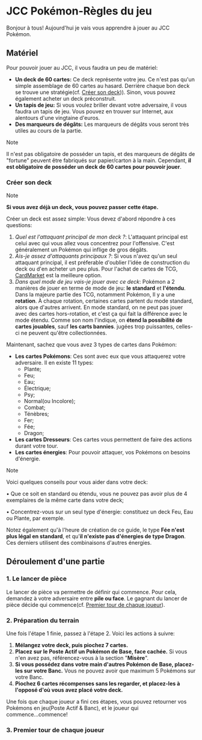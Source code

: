 # JCC Pokémon-Règles du jeu

Bonjour à tous! Aujourd'hui je vais vous apprendre à jouer au JCC Pokémon.

## Matériel

Pour pouvoir jouer au JCC, il vous faudra un peu de matériel:
- **Un deck de 60 cartes:** Ce deck représente votre jeu. Ce n'est pas qu'un simple assemblage de 60 cartes au hasard. Derrière chaque bon deck se trouve une stratégie(cf. [Créer son deck](#cr%C3%A9er-son-deck))). Sinon, vous pouvez également acheter un deck préconstruit.
- **Un tapis de jeu:** Si vous voulez briller devant votre adversaire, il vous faudra un tapis de jeu. Vous pouvez en trouver sur Internet, aux alentours d'une vingtaine d'euros.
- **Des marqueurs de dégâts:** Les marqueurs de dégâts vous seront très utiles au cours de la partie.

> [!NOTE]
>
> Il n'est pas obligatoire de posséder un tapis, et des marqueurs de dégâts de "fortune" peuvent être fabriqués sur papier/carton à la main. Cependant, **il est obligatoire de posséder un deck de 60 cartes pour pouvoir jouer**.

### Créer son deck

> [!NOTE]
>
> **Si vous avez déjà un deck, vous pouvez passer cette étape.**

Créer un deck est assez simple: Vous devez d'abord répondre à ces questions:
1. *Quel est l'attaquant principal de mon deck ?*: L'attaquant principal est celui avec qui vous allez vous concentrez pour l'offensive. C'est généralement un Pokémon qui inflige de gros dégâts.
2. *Ais-je assez d'attaquants principaux ?*: Si vous n'avez qu'un seul attaquant principal, il est préferable d'oublier l'idée de construction du deck ou d'en acheter un peu plus. Pour l'achat de cartes de TCG, [CardMarket](https://www.cardmarket.com) est la meilleure option.
3. *Dans quel mode de jeu vais-je jouer avec ce deck*: Pokémon a 2 manières de jouer en terme de mode de jeu: **le standard** et **l'étendu**. Dans la majeure partie des TCG, notamment Pokémon, Il y a une **rotation**. À chaque rotation, certaines cartes partent du mode standard, alors que d'autres arrivent. En mode standard, on ne peut pas jouer avec des cartes hors-rotation, et c'est ça qui fait la différence avec le mode étendu. Comme son nom l'indique, on **étend la possibilité de cartes jouables**, sauf **les carts bannies**. jugées trop puissantes, celles-ci ne peuvent qu'être collectionnées.

Maintenant, sachez que vous avez 3 types de cartes dans Pokémon:
- **Les cartes Pokémons**: Ces sont avec eux que vous attaquerez votre adversaire. Il en existe 11 types:
  - Plante;
  - Feu;
  - Eau;
  - Électrique;
  - Psy;
  - Normal(ou Incolore);
  - Combat;
  - Ténèbres;
  - Fer;
  - Fée;
  - Dragon;
- **Les cartes Dresseurs**: Ces cartes vous permettent de faire des actions durant votre tour.
- **Les cartes énergies**: Pour pouvoir attaquer, vos Pokémons on besoins d'énergie.

> [!NOTE]
>
> Voici quelques conseils pour vous aider dans votre deck:
> 
> • Que ce soit en standard ou étendu, vous ne pouvez pas avoir plus de 4 exemplaires de la même carte dans votre deck;
>
> • Concentrez-vous sur un seul type d'énergie: constituez un deck Feu, Eau ou Plante, par exemple.
>
> Notez également qu'à l'heure de création de ce guide, le type **Fée n'est plus légal en standard**, et qu'**il n'existe pas d'énergies de type Dragon**. Ces derniers utilisent des combinaisons d'autres énergies.

## Déroulement d'une partie

### 1. Le lancer de pièce

Le lancer de pièce va permettre de définir qui commence. Pour cela, demandez à votre adversaire entre **pile ou face**. Le gagnant du lancer de pièce décide qui commence(cf. [Premier tour de chaque joueur](#3-premier-tour-de-chaque-joueur)).

### 2. Préparation du terrain

Une fois l'étape 1 finie, passez à l'étape 2. Voici les actions à suivre:
1. **Mélangez votre deck, puis piochez 7 cartes.**
2. **Placez sur le Poste Actif un Pokémon de Base, face cachée.** Si vous n'en avez pas, référencez-vous à la section "**Misère**".
3. **Si vous possédez dans votre main d'autres Pokémon de Base, placez-les sur votre Banc.** Vous ne pouvez avoir que maximum 5 Pokémons sur votre Banc.
4. **Piochez 6 cartes récompenses sans les regarder, et placez-les à l'opposé d'où vous avez placé votre deck.**

Une fois que chaque joueur a fini ces étapes, vous pouvez retourner vos Pokémons en jeu(Poste Actif & Banc), et le joueur qui commence...commence!

### 3. Premier tour de chaque joueur
